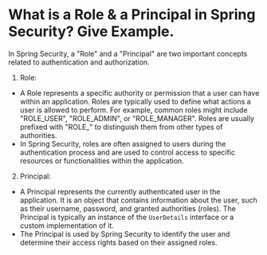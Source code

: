 # What is a Role & a Principal in Spring Security? Give Example.
In Spring Security, a "Role" and a "Principal" are two important concepts related to authentication and authorization.
1. Role:
- A Role represents a specific authority or permission that a user can have within an application. Roles are typically used to define what actions a user is allowed to perform. For example, common roles might include "ROLE_USER", "ROLE_ADMIN", or "ROLE_MANAGER". Roles are usually prefixed with "ROLE_" to distinguish them from other types of authorities.
- In Spring Security, roles are often assigned to users during the authentication process and are used to control access to specific resources or functionalities within the application.
2. Principal:
- A Principal represents the currently authenticated user in the application. It is an object that contains information about the user, such as their username, password, and granted authorities (roles). The Principal is typically an instance of the `UserDetails` interface or a custom implementation of it.
- The Principal is used by Spring Security to identify the user and determine their access rights based on their assigned roles.
